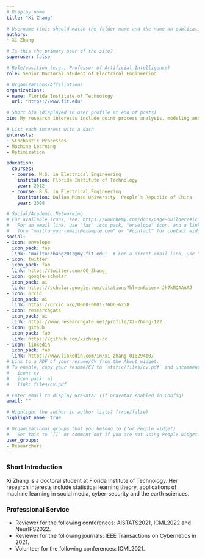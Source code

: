 ```yaml
---
# Display name
title: "Xi Zhang"

# Username (this should match the folder name and the name on publications)
authors:
- Xi Zhang

# Is this the primary user of the site?
superuser: false

# Role/position (e.g., Professor of Artificial Intelligence)
role: Senior Doctoral Student of Electrical Engineering

# Organizations/Affiliations
organizations:
- name: Florida Institute of Technology
  url: "https://www.fit.edu"

# Short bio (displayed in user profile at end of posts)
bio: My research interests include point process analysis, modeling and optimization.

# List each interest with a dash
interests:
- Stochastic Processes
- Machine Learning
- Optimization

education:
  courses:
  - course: M.S. in Electrical Engineering
    institution: Florida Institute of Technology
    year: 2012
  - course: B.S. in Electrical Engineering
    institution: Dalian Minzu University, People`s Republic of China
    year: 2008

# Social/Academic Networking
# For available icons, see: https://wowchemy.com/docs/page-builder/#icons
#   For an email link, use "fas" icon pack, "envelope" icon, and a link in the
#   form "mailto:your-email@example.com" or "#contact" for contact widget.
social:
- icon: envelope
  icon_pack: fas
  link: 'mailto:zhang2012@my.fit.edu'  # For a direct email link, use "mailto:test@example.org".
- icon: twitter
  icon_pack: fab
  link: https://twitter.com/CC_Zhang_
- icon: google-scholar
  icon_pack: ai
  link: https://scholar.google.com/citations?hl=en&user=-Jk7kMQAAAAJ
- icon: orcid
  icon_pack: ai
  link: https://orcid.org/0000-0001-7606-6258
- icon: researchgate
  icon_pack: ai
  link: https://www.researchgate.net/profile/Xi-Zhang-122
- icon: github
  icon_pack: fab
  link: https://github.com/xizhang-cc
- icon: linkedin
  icon_pack: fab
  link: https://www.linkedin.com/in/xi-zhang-018294b0/
# Link to a PDF of your resume/CV from the About widget.
# To enable, copy your resume/CV to `static/files/cv.pdf` and uncomment the lines below.
# - icon: cv
#   icon_pack: ai
#   link: files/cv.pdf

# Enter email to display Gravatar (if Gravatar enabled in Config)
email: ""

# Highlight the author in author lists? (true/false)
highlight_name: true

# Organizational groups that you belong to (for People widget)
#   Set this to `[]` or comment out if you are not using People widget.
user_groups:
- Researchers
---
```




### Short Introduction

Xi Zhang is a doctoral student at Florida Institute of Technology. Her research interests include statistical learning theory, applications of machine learning in social media, cyber-security and the earth sciences.

### Professional Service

 - Reviewer for the following conferences: AISTATS2021, ICML2022 and NeurIPS2022.
 - Reviewer for the following journals: IEEE Transactions on Cybernetics in 2021.
 - Volunteer for the following conferences: ICML2021.